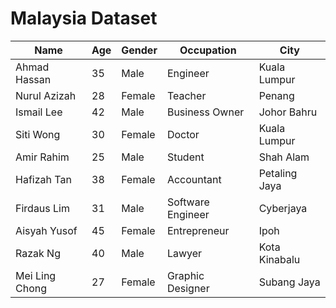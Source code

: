 # Malaysia Dataset

| Name         | Age | Gender | Occupation       | City          |
|--------------|-----|--------|------------------|---------------|
| Ahmad Hassan | 35  | Male   | Engineer         | Kuala Lumpur  |
| Nurul Azizah | 28  | Female | Teacher          | Penang        |
| Ismail Lee   | 42  | Male   | Business Owner   | Johor Bahru   |
| Siti Wong    | 30  | Female | Doctor           | Kuala Lumpur  |
| Amir Rahim   | 25  | Male   | Student          | Shah Alam     |
| Hafizah Tan  | 38  | Female | Accountant       | Petaling Jaya |
| Firdaus Lim  | 31  | Male   | Software Engineer| Cyberjaya     |
| Aisyah Yusof | 45  | Female | Entrepreneur     | Ipoh          |
| Razak Ng     | 40  | Male   | Lawyer           | Kota Kinabalu |
| Mei Ling Chong| 27 | Female | Graphic Designer| Subang Jaya   |
